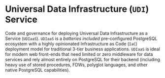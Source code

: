 # Universal Data Infrastructure (`UDI`) Service

Code and governance for deploying Universal Data Infrastructure as a Service (`UDIaaS`). `UDIaaS` is a _batteries included_ pre-configured PostgreSQL ecosystem with a highly opinionated Infrastructure as Code (`IaC`) deployment model for traditional 3-tier business applications. `UDIaaS` is ideal for modern web front-ends that need limited or zero middleware for data services and rely almost entirely on PostgreSQL for their backend (including heavy use of stored procedures, FDWs, polyglot languages, and other native PostgreSQL capabilities). 
